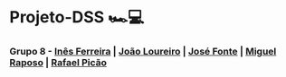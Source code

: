 # Projeto-DSS 🏎️💻
### Grupo 8 - [Inês Ferreira](https://github.com/inesferreira23) | [João Loureiro](https://github.com/jmfl27) | [José Fonte](https://github.com/josefonte) | [Miguel Raposo](https://github.com/MiguelRaposo) | [Rafael Picão](https://github.com/rafaelcorreia94870) 
